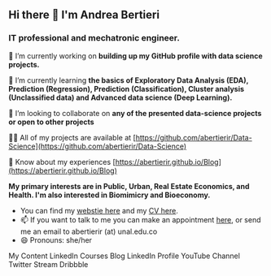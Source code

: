 ## Hi there 👋  I'm Andrea Bertieri

### IT professional  and mechatronic engineer.

🔭 I’m currently working on **building up my GitHub profile with data science projects.**

🌱 I’m currently learning **the basics of Exploratory Data Analysis (EDA), Prediction (Regression), Prediction (Classification), Cluster analysis (Unclassified data) and Advanced data science (Deep Learning).**

👯 I’m looking to collaborate on **any of the presented data-science projects or open to other projects**

👨‍💻 All of my projects are available at [https://github.com/abertierir/Data-Science](https://github.com/abertierir/Data-Science)

📄 Know about my experiences [https://abertierir.github.io/Blog](https://abertierir.github.io/Blog)

**My primary interests are in Public, Urban, Real Estate Economics, and Health. I'm also interested in Biomimicry and Bioeconomy.**

- You can find my [webstie here](https://abertierir.github.io) and my [CV here](https://ignaciomsarmiento.github.io/assets/CV_Sarmiento_Barbieri.pdf).
- 📫 If you want to talk to me you can make an appointment [here](https://calendly.com/abertierir/30min), or send me an email to abertierir (at) unal.edu.co
- 😄 Pronouns: she/her

My Content
LinkedIn Courses
Blog
LinkedIn Profile
YouTube Channel
Twitter Stream
Dribbble
